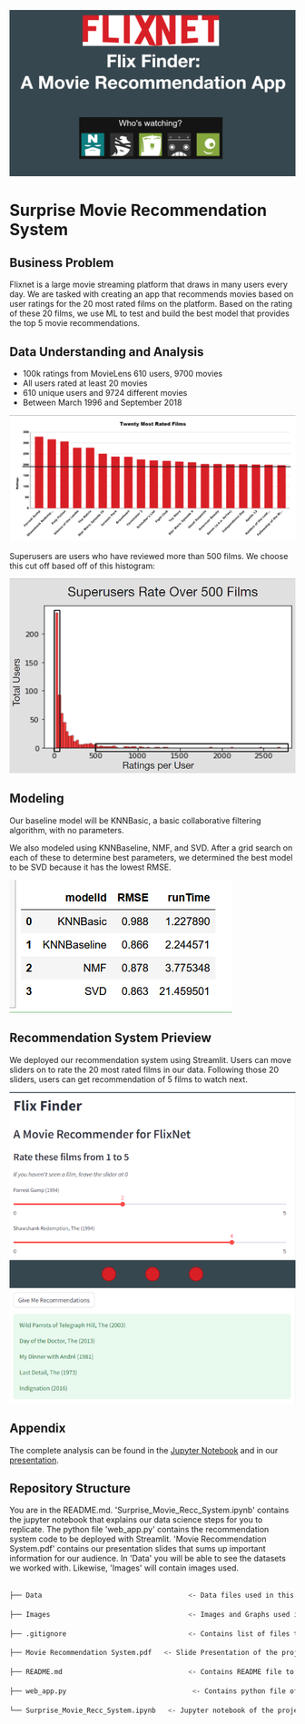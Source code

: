 !["Movies"](Images\title.png)
# Surprise Movie Recommendation System

## Business Problem

Flixnet is a large movie streaming platform that draws in many users every day. We are tasked with creating an app that recommends movies based on user ratings for the 20 most rated films on the platform. Based on the rating of these 20 films, we use ML to test and build the best model that provides the top 5 movie recommendations. 

## Data Understanding and Analysis

- 100k ratings from MovieLens 
610 users, 9700 movies
- All users rated at least 20 movies
- 610 unique users and 9724 different movies
- Between March 1996 and September 2018



![20_most_rated_films](Images\20_most_rated_films.png)

Superusers are users who have reviewed more than 500 films. We choose this cut off based off of this histogram:

![superusers](Images\superusers.png)

## Modeling

Our baseline model will be KNNBasic, a basic collaborative filtering algorithm, with no parameters. 

We also modeled using KNNBaseline, NMF, and SVD. After a grid search on each of these to determine best parameters, we determined the best model to be SVD because it has the lowest RMSE.

![model_comparison](Images\model_comparison.png)


## Recommendation System Prieview

We deployed our recommendation system using Streamlit. Users can move sliders on to rate the 20 most rated films in our data. Following those 20 sliders, users can get recommendation of 5 films to watch next.

![app_preview](Images\App_preview.png)

## Appendix

The complete analysis can be found in the <a href="Surprise_Movie_Recc_System.ipynb">Jupyter Notebook</a> and in our <a href="Movie Recommendation System.pdf">presentation</a>.

## Repository Structure ##

You are in the README.md.  'Surprise_Movie_Recc_System.ipynb' contains the jupyter notebook that explains our data science steps for you to replicate. The python file 'web_app.py' contains the recommendation system code to be deployed with Streamlit. 'Movie Recommendation System.pdf' contains our presentation slides that sums up important information for our audience.  In 'Data' you will be able to see the datasets we worked with.  Likewise, 'Images' will contain images used. 


```bash

├── Data                                    <- Data files used in this project

├── Images                                  <- Images and Graphs used in this project obtained from external and internal sources

├── .gitignore                              <- Contains list of files to be ignored from GitHub

├── Movie Recommendation System.pdf   <- Slide Presentation of the project

├── README.md                               <- Contains README file to be reviewed

├── web_app.py                               <- Contains python file of the final model deployable with Streamlit

└── Surprise_Movie_Recc_System.ipynb   <- Jupyter notebook of the project containing codes and analysis